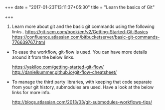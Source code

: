 +++
date = "2017-01-23T13:11:37+05:30"
title = "Learn the basics of Git"

+++

1. Learn more about git and the basic git commands using the following links..
    https://git-scm.com/book/en/v2/Getting-Started-Git-Basics 
    https://confluence.atlassian.com/bitbucketserver/basic-git-commands-776639767.html

+ To ease the workflow, git-flow is used. You can have more details around it from the below links.

    https://yakiloo.com/getting-started-git-flow/
    http://danielkummer.github.io/git-flow-cheatsheet/


+ To manage the third party libraries, with keeping that code separate from your git history, submodules are used. Have a look at the below links for more info.

    http://blogs.atlassian.com/2013/03/git-submodules-workflows-tips/
